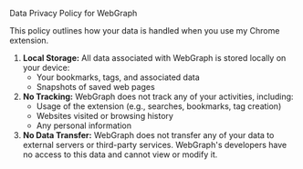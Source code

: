 Data Privacy Policy for WebGraph

This policy outlines how your data is handled when you use my Chrome extension.

1. **Local Storage:** All data associated with WebGraph is stored locally on your device:
    - Your bookmarks, tags, and associated data
    - Snapshots of saved web pages
2. **No Tracking:** WebGraph does not track any of your activities, including:
    - Usage of the extension (e.g., searches, bookmarks, tag creation)
    - Websites visited or browsing history
    - Any personal information
3. **No Data Transfer:** WebGraph does not transfer any of your data to external servers or third-party services. WebGraph's developers have no access to this data and cannot view or modify it.